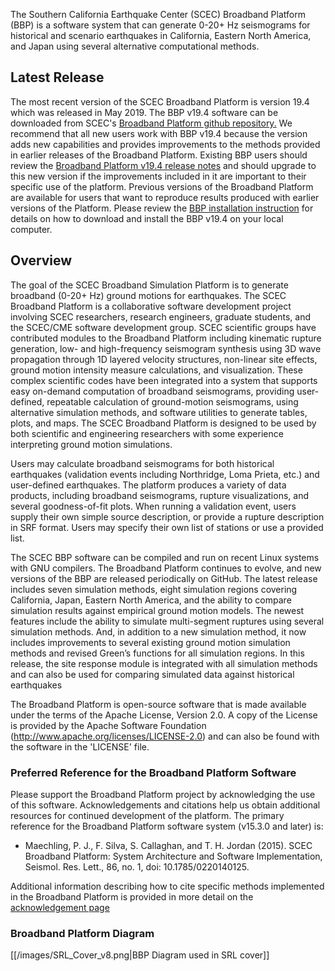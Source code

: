 The Southern California Earthquake Center (SCEC) Broadband Platform (BBP) is a software system that can generate 0-20+ Hz seismograms for historical and scenario earthquakes in California, Eastern North America, and Japan using several alternative computational methods.

## Latest Release
The most recent version of the SCEC Broadband Platform is version 19.4 which was released in May 2019. The BBP v19.4 software can be downloaded from SCEC's [Broadband Platform github repository.](https://github.com/SCECcode/bbp) We recommend that all new users work with BBP v19.4 because the version adds new capabilities and provides improvements to the methods provided in earlier releases of the Broadband Platform. Existing BBP users should review the [Broadband Platform v19.4 release notes](https://github.com/SCECcode/BBP/wiki/Release-Notes) and should upgrade to this new version if the improvements included in it are important to their specific use of the platform. Previous versions of the Broadband Platform are available for users that want to reproduce results produced with earlier versions of the Platform. Please review the [BBP installation instruction](https://github.com/SCECcode/BBP/wiki/Installation) for details on how to download and install the BBP v19.4 on your local computer.

## Overview
The goal of the SCEC Broadband Simulation Platform is to generate broadband (0-20+ Hz) ground motions for earthquakes. The SCEC Broadband Platform is a collaborative software development project involving SCEC researchers, research engineers, graduate students, and the SCEC/CME software development group. SCEC scientific groups have contributed modules to the Broadband Platform including kinematic rupture generation, low- and high-frequency seismogram synthesis using 3D wave propagation through 1D layered velocity structures, non-linear site effects, ground motion intensity measure calculations, and visualization. These complex scientific codes have been integrated into a system that supports easy on-demand computation of broadband seismograms, providing user-defined, repeatable calculation of ground-motion seismograms, using alternative simulation methods, and software utilities to generate tables, plots, and maps. The SCEC Broadband Platform is designed to be used by both scientific and engineering researchers with some experience interpreting ground motion simulations.

Users may calculate broadband seismograms for both historical earthquakes (validation events including Northridge, Loma Prieta, etc.) and user-defined earthquakes. The platform produces a variety of data products, including broadband seismograms, rupture visualizations, and several goodness-of-fit plots. When running a validation event, users supply their own simple source description, or provide a rupture description in SRF format. Users may specify their own list of stations or use a provided list.

The SCEC BBP software can be compiled and run on recent Linux systems with GNU compilers. The Broadband Platform continues to evolve, and new versions of the BBP are released periodically on GitHub. The latest release includes seven simulation methods, eight simulation regions covering California, Japan, Eastern North America, and the ability to compare simulation results against empirical ground motion models. The newest features include the ability to simulate multi-segment ruptures using several simulation methods. And, in addition to a new simulation method, it now includes improvements to several existing ground motion simulation methods and revised Green’s functions for all simulation regions. In this release, the site response module is integrated with all simulation methods and can also be used for comparing simulated data against historical earthquakes

The Broadband Platform is open-source software that is made available under the terms of the Apache License, Version 2.0. A copy of the License is provided by the Apache Software Foundation (http://www.apache.org/licenses/LICENSE-2.0) and can also be found with the software in the 'LICENSE' file.

### Preferred Reference for the Broadband Platform Software
Please support the Broadband Platform project by acknowledging the use of this software. Acknowledgements and citations help us obtain additional resources for continued development of the platform. The primary reference for the Broadband Platform software system (v15.3.0 and later) is:

* Maechling, P. J., F. Silva, S. Callaghan, and T. H. Jordan (2015). SCEC Broadband Platform: System Architecture and Software Implementation, Seismol. Res. Lett., 86, no. 1, doi: 10.1785/0220140125.

Additional information describing how to cite specific methods implemented in the Broadband Platform is provided in more detail on the [acknowledgement page](https://github.com/SCECcode/BBP/wiki/Acknowledging)

### Broadband Platform Diagram

[[/images/SRL_Cover_v8.png|BBP Diagram used in SRL cover]]
